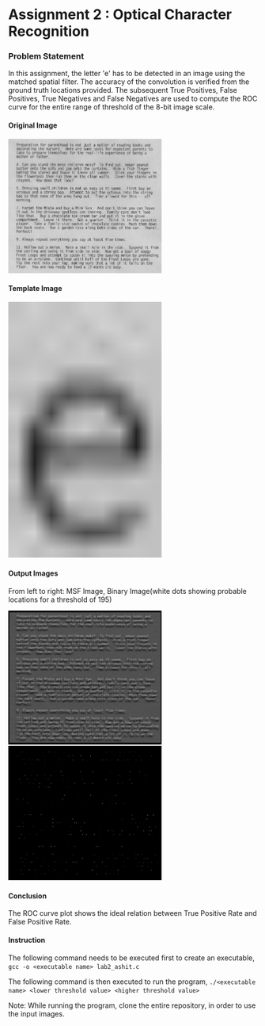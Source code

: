 # Assignment 2 : Optical Character Recognition

### Problem Statement
In this assignment, the letter 'e' has to be detected in an image using the matched spatial filter. The accuracy of the convolution is verified from the ground truth locations provided. The subsequent True Positives, False Positives, True Negatives and False Negatives are used to compute the ROC curve for the entire range of threshold of the 8-bit image scale.

#### Original Image
<p float="left">
  <img src="https://github.com/ashit8450/ECE6310-Introduction-to-Computer-Vision/blob/master/Lab2-%20Optical%20Character%20Recognition/images/parenthood.jpg" width="310" />
</p>

#### Template Image
<p float="left">
  <img src="https://github.com/ashit8450/ECE6310-Introduction-to-Computer-Vision/blob/master/Lab2-%20Optical%20Character%20Recognition/images/parenthood_e_template.jpg" width="310" />
</p>

#### Output Images
From left to right: MSF Image, Binary Image(white dots showing probable locations for a threshold of 195)
<p float="left">
  <img src="https://github.com/ashit8450/ECE6310-Introduction-to-Computer-Vision/blob/master/Lab2-%20Optical%20Character%20Recognition/images/parenthood_msf.jpg" width="310" />
  <img src="https://github.com/ashit8450/ECE6310-Introduction-to-Computer-Vision/blob/master/Lab2-%20Optical%20Character%20Recognition/images/parenthood_binary.jpg" width="310" />
</p>

#### Conclusion
The ROC curve plot shows the ideal relation between True Positive Rate and False Positive Rate.

#### Instruction
The following command needs to be executed first to create an executable,
`gcc -o <executable name> lab2_ashit.c`

The following command is then executed to run the program,
`./<executable name> <lower threshold value> <higher threshold value>`

Note: While running the program, clone the entire repository, in order to use the input images.

 

